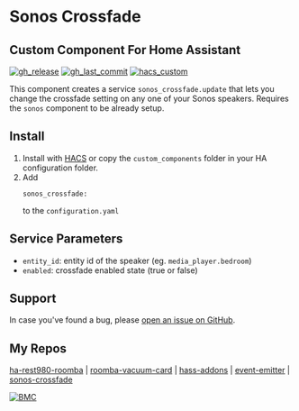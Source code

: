 # Sonos Crossfade

## Custom Component For Home Assistant

[![gh_release][gh_release]](../../releases)
[![gh_last_commit][gh_last_commit]](../../commits/master)
[![hacs_custom][hacs_custom]][hacs]

This component creates a service `sonos_crossfade.update` that lets you change the crossfade setting on any one of your Sonos speakers. Requires the `sonos` component to be already setup.

## Install
1. Install with [HACS](https://github.com/custom-components/hacs) or copy the `custom_components` folder in your HA configuration folder.
2. Add
    ```
    sonos_crossfade:
    ```
    to the `configuration.yaml`

## Service Parameters
- `entity_id`: entity id of the speaker  (eg. `media_player.bedroom`)
- `enabled`: crossfade enabled state (true or false)

## Support

In case you've found a bug, please [open an issue on GitHub](../../issues).

## My Repos

[ha-rest980-roomba] | 
[roomba-vacuum-card] | 
[hass-addons] | 
[event-emitter] | 
[sonos-crossfade]

[![BMC]](https://www.buymeacoffee.com/jeremywillans)

[gh_release]: https://img.shields.io/github/v/release/jeremywillans/sonos-crossfade.svg?style=for-the-badge
[gh_last_commit]: https://img.shields.io/github/last-commit/jeremywillans/sonos-crossfade.svg?style=for-the-badge
[hacs_custom]: https://img.shields.io/badge/HACS-Custom-orange.svg?style=for-the-badge
[hacs]: https://github.com/custom-components/hacs

[ha-rest980-roomba]: https://github.com/jeremywillans/ha-rest980-roomba
[roomba-vacuum-card]: https://github.com/jeremywillans/lovelace-roomba-vacuum-card
[hass-addons]: https://github.com/jeremywillans/hass-addons
[event-emitter]: https://github.com/jeremywillans/event-emitter
[sonos-crossfade]: https://github.com/jeremywillans/sonos-crossfade
[BMC]: https://www.buymeacoffee.com/assets/img/custom_images/white_img.png